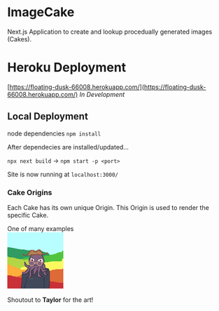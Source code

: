 # ImageCake
Next.js Application to create and lookup procedually generated images (Cakes).

# Heroku Deployment
[https://floating-dusk-66008.herokuapp.com/](https://floating-dusk-66008.herokuapp.com/) *In Development*

## Local Deployment
node dependencies `npm install`

After dependecies are installed/updated...

`npx next build` -> `npm start -p <port>`

Site is now running at `localhost:3000/`

### Cake Origins
Each Cake has its own unique Origin. This Origin is used to render the specific Cake.

One of many examples
<br>
![Octopus man w/ rainbow hills](./example.png)

Shoutout to **Taylor** for the art!
